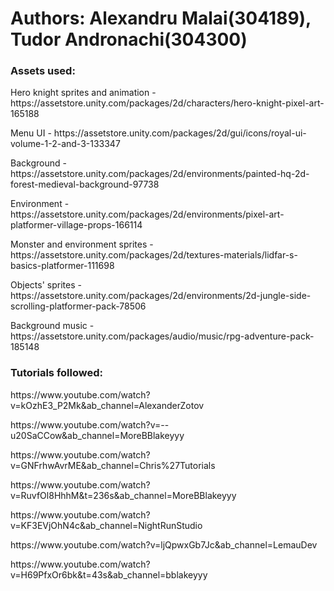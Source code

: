 <h1>
  Authors: Alexandru Malai(304189), Tudor Andronachi(304300)
</h1>

<h3>
  Assets used:
</h3>

<p>Hero knight sprites and animation - https://assetstore.unity.com/packages/2d/characters/hero-knight-pixel-art-165188</p>
<p>Menu UI - https://assetstore.unity.com/packages/2d/gui/icons/royal-ui-volume-1-2-and-3-133347</p>
<p>Background - https://assetstore.unity.com/packages/2d/environments/painted-hq-2d-forest-medieval-background-97738</p>
<p>Environment - https://assetstore.unity.com/packages/2d/environments/pixel-art-platformer-village-props-166114</p>
<p>Monster and environment sprites - https://assetstore.unity.com/packages/2d/textures-materials/lidfar-s-basics-platformer-111698</p>
<p>Objects' sprites - https://assetstore.unity.com/packages/2d/environments/2d-jungle-side-scrolling-platformer-pack-78506</p>
<p>Background music - https://assetstore.unity.com/packages/audio/music/rpg-adventure-pack-185148</p>

<h3>
  Tutorials followed:
</h3>
<p>https://www.youtube.com/watch?v=kOzhE3_P2Mk&ab_channel=AlexanderZotov</p>
<p>https://www.youtube.com/watch?v=--u20SaCCow&ab_channel=MoreBBlakeyyy</p>
<p>https://www.youtube.com/watch?v=GNFrhwAvrME&ab_channel=Chris%27Tutorials</p>
<p>https://www.youtube.com/watch?v=RuvfOl8HhhM&t=236s&ab_channel=MoreBBlakeyyy</p>
<p>https://www.youtube.com/watch?v=KF3EVjOhN4c&ab_channel=NightRunStudio</p>
<p>https://www.youtube.com/watch?v=ljQpwxGb7Jc&ab_channel=LemauDev</p>
<p>https://www.youtube.com/watch?v=H69PfxOr6bk&t=43s&ab_channel=bblakeyyy</p>


